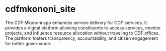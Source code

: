 # cdfmkononi_site
The CDF Mkononi app enhances service delivery for CDF services. It provides a digital platform allowing constituents to access services, monitor projects, and influence resource allocation without traveling to CDF offices. The platform fosters transparency, accountability, and citizen engagement for better governance.
